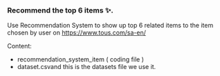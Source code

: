 ### Recommend the top 6 items ✨. 
Use Recommendation System to show up top 6 related items to the item chosen by user on https://www.tous.com/sa-en/ 

Content:
 - recommendation_system_item ( coding file )
- dataset.csvand this is the datasets file we use it.
